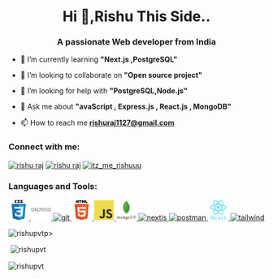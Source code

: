 <h1 align="center">Hi 👋,Rishu This Side.. </h1>
<h3 align="center">A passionate Web developer from India</h3>

- 🌱 I’m currently learning **"Next.js ,PostgreSQL"**

- 👯 I’m looking to collaborate on **"Open source project"**

- 🤝 I’m looking for help with **"PostgreSQL,Node.js"**

- 💬 Ask me about **"avaScript , Express.js , React.js , MongoDB"**

- 📫 How to reach me **rishuraj1127@gmail.com**

<h3 align="left">Connect with me:</h3>
<p align="left">
<a href="https://linkedin.com/in/rishu raj" target="blank"><img align="center" src="https://raw.githubusercontent.com/rahuldkjain/github-profile-readme-generator/master/src/images/icons/Social/linked-in-alt.svg" alt="rishu raj" height="30" width="40" /></a>
<a href="https://fb.com/Ri shu" target="blank"><img align="center" src="https://raw.githubusercontent.com/rahuldkjain/github-profile-readme-generator/master/src/images/icons/Social/facebook.svg" alt="rishu raj" height="30" width="40" /></a>
<a href="https://instagram.com/itz_me_rishuuu" target="blank"><img align="center" src="https://raw.githubusercontent.com/rahuldkjain/github-profile-readme-generator/master/src/images/icons/Social/instagram.svg" alt="itz_me_rishuuu" height="30" width="40" /></a>
</p>

<h3 align="left">Languages and Tools:</h3>
<p align="left"> <a href="https://www.w3schools.com/css/" target="_blank" rel="noreferrer"> <img src="https://raw.githubusercontent.com/devicons/devicon/master/icons/css3/css3-original-wordmark.svg" alt="css3" width="40" height="40"/> </a> <a href="https://expressjs.com" target="_blank" rel="noreferrer"> <img src="https://raw.githubusercontent.com/devicons/devicon/master/icons/express/express-original-wordmark.svg" alt="express" width="40" height="40"/> </a> <a href="https://git-scm.com/" target="_blank" rel="noreferrer"> <img src="https://www.vectorlogo.zone/logos/git-scm/git-scm-icon.svg" alt="git" width="40" height="40"/> </a> <a href="https://www.w3.org/html/" target="_blank" rel="noreferrer"> <img src="https://raw.githubusercontent.com/devicons/devicon/master/icons/html5/html5-original-wordmark.svg" alt="html5" width="40" height="40"/> </a> <a href="https://developer.mozilla.org/en-US/docs/Web/JavaScript" target="_blank" rel="noreferrer"> <img src="https://raw.githubusercontent.com/devicons/devicon/master/icons/javascript/javascript-original.svg" alt="javascript" width="40" height="40"/> </a> <a href="https://www.mongodb.com/" target="_blank" rel="noreferrer"> <img src="https://raw.githubusercontent.com/devicons/devicon/master/icons/mongodb/mongodb-original-wordmark.svg" alt="mongodb" width="40" height="40"/> </a> <a href="https://nextjs.org/" target="_blank" rel="noreferrer"> <img src="https://cdn.worldvectorlogo.com/logos/nextjs-2.svg" alt="nextjs" width="40" height="40"/> </a> <a href="https://postman.com" target="_blank" rel="noreferrer"> <img src="https://www.vectorlogo.zone/logos/getpostman/getpostman-icon.svg" alt="postman" width="40" height="40"/> </a> <a href="https://reactjs.org/" target="_blank" rel="noreferrer"> <img src="https://raw.githubusercontent.com/devicons/devicon/master/icons/react/react-original-wordmark.svg" alt="react" width="40" height="40"/> </a>  <a href="https://tailwindcss.com/" target="_blank" rel="noreferrer"> <img src="https://www.vectorlogo.zone/logos/tailwindcss/tailwindcss-icon.svg" alt="tailwind" width="40" height="40"/> </a> </p>

p><img align="left" src="https://github-readme-stats.vercel.app/api/top-langs?username=rishupvt&show_icons=true&locale=en&layout=compact" alt="rishupvt" /></p>

<p>&nbsp;<img align="center" src="https://github-readme-stats.vercel.app/api?username=rishupvt&show_icons=true&locale=en" alt="rishupvt" /></p>

<p><img align="center" src="https://github-readme-streak-stats.herokuapp.com/?user=rishupvt&" alt="rishupvt" /></p>
